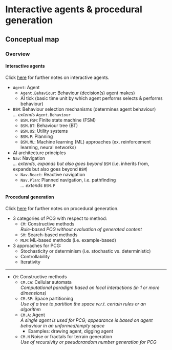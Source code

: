 # Interactive agents & procedural generation

## Conceptual map
### Overview
#### Interactive agents
Click [here](https://github.com/pranigopu/interactiveAgents-proceduralGeneration/blob/32a11a1bace43c5e44ef2022bf4e905fd12b4713/interactiveAgents.md) for further notes on interactive agents.

- `Agent`: Agent
     - `Agent.Behaviour`: Behaviour (decision(s) agent makes)
     - AI tick (basic time unit by which agent performs selects & performs behaviour)
- `BSM`: Behaviour selection mechanisms (determines agent behaviour) <br> _... extends_ `Agent.Behaviour`
    - `BSM.FSM`: Finite state machine (FSM)
    - `BSM.BT`: Behaviour tree (BT)
    - `BSM.US`: Utility systems
    - `BSM.P`: Planning
    - `BSM.ML`: Machine learning (ML) approaches (ex. reinforcement learning, neural networks)
- AI architecture principles
- `Nav`: Navigation <br> _... extends, expands but also goes beyond_ `BSM` (i.e. inherits from, expands but also goes beyond `BSM`)
    - `Nav.React`: Reactive navigation
     - `Nav.Plan`: Planned navigation, i.e. pathfinding <br> _... extends_ `BSM.P`

#### Procedural generation
Click [here](https://github.com/pranigopu/interactiveAgents-proceduralGeneration/blob/3032eea237c3ea725f570f633b546de69564cb88/proceduralGeneration.md) for further notes on procedural generation.

- 3 categories of PCG with respect to method:
    - `CM`: Constructive methods <br> _Rule-based PCG without evaluation of generated content_
    - `SM`: Search-based methods
    - `MLM`: ML-based methods (i.e. example-based)
 - 3 approaches for PCG:
    - Stochasticity or determinism (i.e. stochastic vs. deterministic)
    - Controllability
    - Iterativity
  
---

- `CM`: Constructive methods
    - `CM.CA`: Cellular automata <br> _Computational paradigm based on local interactions (in 1 or more dimensions)_
    - `CM.SP`: Space partitioning <br> _Use of a tree to partition the space w.r.t. certain rules or an algorithm_
    - `CM.A`: Agent <br> _A single agent is used for PCG; appearance is based on agent behaviour in an unformed/empty space_
        - Examples: drawing agent, digging agent
    - `CM.N` Noise or fractals for terrain generation <br> _Use of recursivity or pseudorandom number generation for PCG_         
